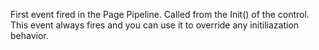 ﻿First event fired in the Page Pipeline. Called from the Init() of the control. This event always fires and you can use it to override any initiliazation behavior.